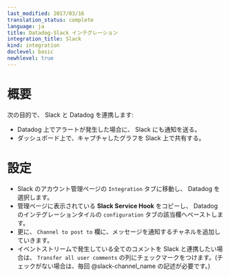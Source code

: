 ```yaml
---
last_modified: 2017/03/16
translation_status: complete
language: ja
title: Datadog-Slack インテグレーション
integration_title: Slack
kind: integration
doclevel: basic
newhlevel: true
---
```


# 概要

次の目的で、 Slack と Datadog を連携します:

* Datadog 上でアラートが発生した場合に、 Slack にも通知を送る。
* ダッシュボード上で、キャプチャしたグラフを Slack 上で共有する。


<!-- * In your Slack account Administration page, go to the Integration tab and choose Datadog.
* Copy paste the service hook into the field below.
* Add the channels you want to be able to post to.
* Tick the checkbox if you want to be notified for every comment, otherwise you will need to use the @slack-channel_name syntax. -->

# 設定

* Slack のアカウント管理ページの `Integration` タブに移動し、 Datadog を選択します。
* 管理ページに表示されている **Slack Service Hook** をコピーし、 Datadog のインテグレーションタイルの `configuration` タブの該当欄へペーストします。
* 更に、 `Channel to post to` 欄に、メッセージを通知するチャネルを追加していきます。
* イベントストリームで発生している全てのコメントを Slack と連携したい場合は、 `Transfer all user comments` の列にチェックマークをつけます。(チェックがない場合は、毎回 @slack-channel_name の記述が必要です。)
